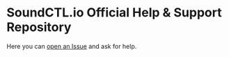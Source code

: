 # SoundCTL.io Official Help & Support Repository

Here you can [open an Issue](https://github.com/SoundCTL/help/issues/new) and ask for help. 
